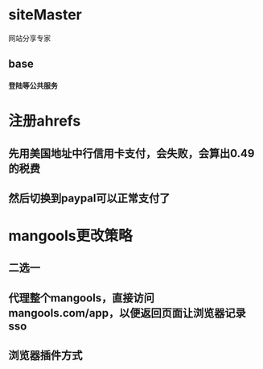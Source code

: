 # siteMaster
网站分享专家

## base 
#### 登陆等公共服务

# 注册ahrefs
## 先用美国地址中行信用卡支付，会失败，会算出0.49的税费
## 然后切换到paypal可以正常支付了

# mangools更改策略
## 二选一
## 代理整个mangools，直接访问 mangools.com/app，以便返回页面让浏览器记录sso
## 浏览器插件方式